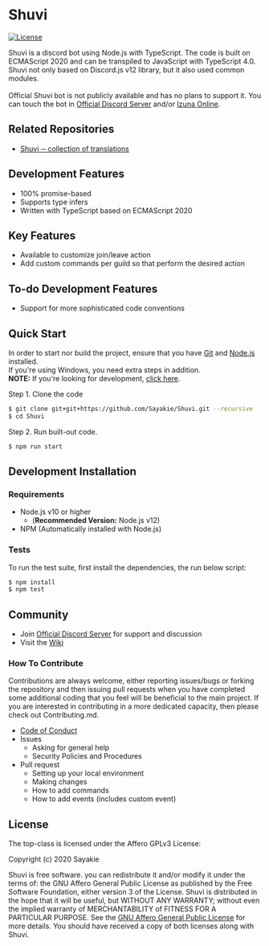 # Shuvi

[![License](https://img.shields.io/badge/Licence-AGPLv3-blue.svg)](https://github.com/Sayakie/Shuvi/blob/master/LICENSE)

Shuvi is a discord bot using Node.js with TypeScript. The code is built on ECMAScript 2020 and can be transpiled to JavaScript with TypeScript 4.0. Shuvi not only based on Discord.js v12 library, but it also used common modules.
<br /><br />
Official Shuvi bot is not publicly available and has no plans to support it. You can touch the bot in [Official Discord Server]() and/or [Izuna Online]().


## Related Repositories
  * [Shuvi ─ collection of translations](https://www.github.com/Sayakie/Shuvi-Translations)

## Development Features
  * 100% promise-based
  * Supports type infers
  * Written with TypeScript based on ECMAScript 2020

## Key Features
  * Available to customize join/leave action
  * Add custom commands per guild so that perform the desired action

## To-do Development Features
  * Support for more sophisticated code conventions

## Quick Start
In order to start nor build the project, ensure that you have [Git](https://git-scm.com/downloads) and [Node.js](https://nodejs.org/) installed.<br />
If you're using Windows, you need extra steps in addition.<br />
**NOTE:** If you're looking for development, [click here](#development-start).

Step 1. Clone the code
```bash
$ git clone git+git+https://github.com/Sayakie/Shuvi.git --recursive
$ cd Shuvi
```

Step 2. Run built-out code.
```bash
$ npm run start
```

## Development Installation
### Requirements
  * Node.js v10 or higher
    * (**Recommended Version:** Node.js v12)
  * NPM (Automatically installed with Node.js)

### Tests
To run the test suite, first install the dependencies, the run below script:
```bash
$ npm install
$ npm test
```

## Community
  * Join [Official Discord Server]() for support and discussion
  * Visit the [Wiki](./wiki)

### How To Contribute
Contributions are always welcome, either reporting issues/bugs or forking the repository and then issuing pull requests when you have completed some additional coding that you feel will be beneficial to the main project. If you are interested in contributing in a more dedicated capacity, then please check out Contributing.md.

  * [Code of Conduct](./docs/CodeOfConduct.md)
  * Issues
    * Asking for general help
    * Security Policies and Procedures
  * Pull request
    * Setting up your local environment
    * Making changes
    * How to add commands
    * How to add events (includes custom event)

## License
The top-class is licensed under the Affero GPLv3 License:

Copyright (c) 2020 Sayakie

Shuvi is free software. you can redistribute it and/or modify it under the terms of: the GNU Affero General Public License as published by the Free Software Foundation, either version 3 of the License. Shuvi is distributed in the hope that it will be useful, but WITHOUT ANY WARRANTY; without even the implied warranty of MERCHANTABILITY of FITNESS FOR A PARTICULAR PURPOSE. See the [GNU Affero General Public License](https://www.gnu.org/licenses/#AGPL) for more details. You should have received a copy of both licenses along with Shuvi.
